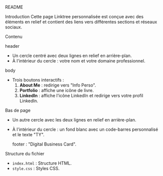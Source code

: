 README

Introduction
Cette page Linktree personnalisée est conçue avec des éléments en relief et contient des liens vers différentes sections et réseaux sociaux.

 Contenu

header
- Un cercle centré avec deux lignes en relief en arrière-plan.
- À l'intérieur du cercle : votre nom et votre domaine professionnel.

body
- Trois boutons interactifs :
  1. **About Me** : redirige vers "Info Perso".
  2. **Portfolio** : affiche une icône de livre.
  3. **LinkedIn** : affiche l'icône LinkedIn et redirige vers votre profil LinkedIn.

 Bas de page
- Un autre cercle avec les deux lignes en relief en arrière-plan.
- À l'intérieur du cercle : un fond blanc avec un code-barres personnalisé et le texte "TY".


  footer
     : "Digital Business Card".

Structure du fichier

- `index.html` : Structure HTML.
- `style.css` : Styles CSS.
